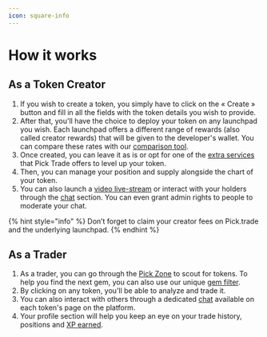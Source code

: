 ```yaml
---
icon: square-info
---
```


# How it works

## As a Token Creator

1. If you wish to create a token, you simply have to click on the « Create » button and fill in all the fields with the token details you wish to provide.
2. After that, you'll have the choice to deploy your token on any launchpad you wish. Each launchpad offers a different range of rewards (also called creator rewards) that will be given to the developer's wallet. You can compare these rates with our [comparison tool](../the-platform/interactive-blocks/launchpad-rate.md).
3. Once created, you can leave it as is or opt for one of the [extra services](../the-platform/interactive-blocks/level-up-your-token.md) that Pick Trade offers to level up your token.
4. Then, you can manage your position and supply alongside the chart of your token.
5. You can also launch a [video live-stream](../the-platform/video-live-streams/how-it-works.md) or interact with your holders through the [chat](../the-platform/video-live-streams/chat-and-moderation.md) section. You can even grant admin rights to people to moderate your chat.

{% hint style="info" %}
Don’t forget to claim your creator fees on Pick.trade and the underlying launchpad.
{% endhint %}

## As a Trader

1. As a trader, you can go through the [Pick Zone](../the-platform/interactive-blocks/pick-zone.md) to scout for tokens. To help you find the next gem, you can also use our unique [gem filter](../the-platform/interactive-blocks/gem-filter.md).
2. By clicking on any token, you'll be able to analyze and trade it.
3. You can also interact with others through a dedicated [chat](../the-platform/video-live-streams/chat-and-moderation.md) available on each token's page on the platform.
4. Your profile section will help you keep an eye on your trade history, positions and [XP earned](../the-platform/images-and-media.md).
